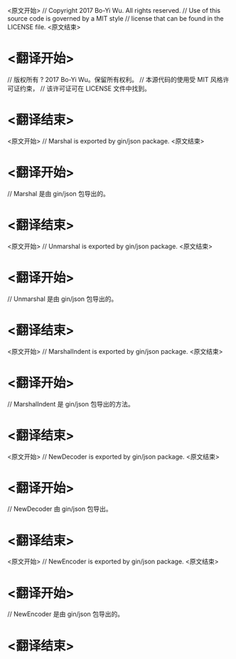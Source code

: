 
<原文开始>
// Copyright 2017 Bo-Yi Wu. All rights reserved.
// Use of this source code is governed by a MIT style
// license that can be found in the LICENSE file.
<原文结束>

# <翻译开始>
// 版权所有 ? 2017 Bo-Yi Wu。保留所有权利。
// 本源代码的使用受 MIT 风格许可证约束，
// 该许可证可在 LICENSE 文件中找到。
# <翻译结束>


<原文开始>
// Marshal is exported by gin/json package.
<原文结束>

# <翻译开始>
// Marshal 是由 gin/json 包导出的。
# <翻译结束>


<原文开始>
// Unmarshal is exported by gin/json package.
<原文结束>

# <翻译开始>
// Unmarshal 是由 gin/json 包导出的。
# <翻译结束>


<原文开始>
// MarshalIndent is exported by gin/json package.
<原文结束>

# <翻译开始>
// MarshalIndent 是 gin/json 包导出的方法。
# <翻译结束>


<原文开始>
// NewDecoder is exported by gin/json package.
<原文结束>

# <翻译开始>
// NewDecoder 由 gin/json 包导出。
# <翻译结束>


<原文开始>
// NewEncoder is exported by gin/json package.
<原文结束>

# <翻译开始>
// NewEncoder 是由 gin/json 包导出的。
# <翻译结束>

